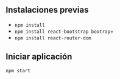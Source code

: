 ## Instalaciones previas
- `npm install`
- `npm install react-bootstrap bootrap`+
- `npm install react-router-dom`

## Iniciar aplicación
`npm start`